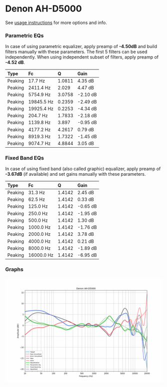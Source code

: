 # Denon AH-D5000
See [usage instructions](https://github.com/jaakkopasanen/AutoEq#usage) for more options and info.

### Parametric EQs
In case of using parametric equalizer, apply preamp of **-4.50dB** and build filters manually
with these parameters. The first 5 filters can be used independently.
When using independent subset of filters, apply preamp of **-4.52 dB**.

| Type    | Fc         |      Q | Gain     |
|:--------|:-----------|:-------|:---------|
| Peaking | 17.7 Hz    | 1.0811 | 4.35 dB  |
| Peaking | 2411.4 Hz  | 2.029  | 4.47 dB  |
| Peaking | 5754.9 Hz  | 3.0758 | -2.10 dB |
| Peaking | 19845.5 Hz | 0.2359 | -2.49 dB |
| Peaking | 19925.4 Hz | 0.2253 | -4.34 dB |
| Peaking | 204.7 Hz   | 1.7833 | -2.18 dB |
| Peaking | 1139.8 Hz  | 3.897  | -0.95 dB |
| Peaking | 4177.2 Hz  | 4.2617 | 0.79 dB  |
| Peaking | 8919.3 Hz  | 1.7322 | -1.45 dB |
| Peaking | 9074.7 Hz  | 4.8844 | 3.05 dB  |

### Fixed Band EQs
In case of using fixed band (also called graphic) equalizer, apply preamp of **-3.67dB**
(if available) and set gains manually with these parameters.

| Type    | Fc         |      Q | Gain     |
|:--------|:-----------|:-------|:---------|
| Peaking | 31.3 Hz    | 1.4142 | 2.45 dB  |
| Peaking | 62.5 Hz    | 1.4142 | 0.33 dB  |
| Peaking | 125.0 Hz   | 1.4142 | -0.65 dB |
| Peaking | 250.0 Hz   | 1.4142 | -1.95 dB |
| Peaking | 500.0 Hz   | 1.4142 | 1.30 dB  |
| Peaking | 1000.0 Hz  | 1.4142 | -1.76 dB |
| Peaking | 2000.0 Hz  | 1.4142 | 3.78 dB  |
| Peaking | 4000.0 Hz  | 1.4142 | 0.21 dB  |
| Peaking | 8000.0 Hz  | 1.4142 | -1.89 dB |
| Peaking | 16000.0 Hz | 1.4142 | -6.95 dB |

### Graphs
![](./Denon%20AH-D5000.png)